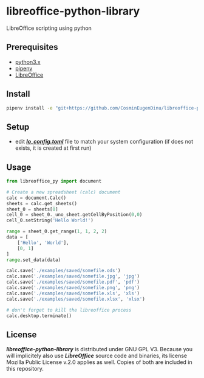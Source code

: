 # libreoffice-python-library
LibreOffice scripting using python

## Prerequisites
- [python3.x](https://docs.python.org/3/using/unix.html)
- [pipenv](https://github.com/pypa/pipenv)
- [LibreOffice](https://gist.github.com/CosminEugenDinu/d584dddfce534f8272ab9f661eb480a5#file-install_libreoffice-sh)

## Install
```bash
pipenv install -e "git+https://github.com/CosminEugenDinu/libreoffice-python-library.git#egg=libreoffice-py"
```

## Setup
- edit [***lo_config.toml***](https://raw.githubusercontent.com/CosminEugenDinu/libreoffice-python-library/main/lo_config.toml) file to match your system configuration (if does not exists, it is created at first run)

## Usage
```py
from libreoffice_py import document

# Create a new spreadsheet (calc) document
calc = document.Calc()
sheets = calc.get_sheets()
sheet_0 = sheets[0]
cell_0 = sheet_0._uno_sheet.getCellByPosition(0,0)
cell_0.setString('Hello World!')

range = sheet_0.get_range(1, 1, 2, 2)
data = [
    ['Hello', 'World'],
    [0, 1]
]
range.set_data(data)

calc.save('./examples/saved/somefile.ods')
calc.save('./examples/saved/somefile.jpg', 'jpg')
calc.save('./examples/saved/somefile.pdf', 'pdf')
calc.save('./examples/saved/somefile.png', 'png')
calc.save('./examples/saved/somefile.xls', 'xls')
calc.save('./examples/saved/somefile.xlsx', 'xlsx')

# don't forget to kill the libreoffice process
calc.desktop.terminate()
```

## License
***libreoffice-python-library*** is distributed under GNU GPL V3. Because you will implicitely also use ***LibreOffice*** source code and binaries, its license Mozilla Public License v.2.0 applies as well. Copies of both are included in this repository.
